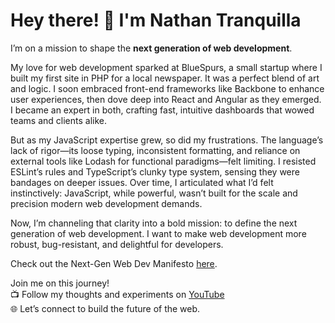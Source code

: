 # Hey there! 👋 I'm Nathan Tranquilla

I’m on a mission to shape the **next generation of web development**.

My love for web development sparked at BlueSpurs, a small startup where I built my first site in PHP for a local newspaper. It was a perfect blend of art and logic. I soon embraced front-end frameworks like Backbone to enhance user experiences, then dove deep into React and Angular as they emerged. I became an expert in both, crafting fast, intuitive dashboards that wowed teams and clients alike.

But as my JavaScript expertise grew, so did my frustrations. The language’s lack of rigor—its loose typing, inconsistent formatting, and reliance on external tools like Lodash for functional paradigms—felt limiting. I resisted ESLint’s rules and TypeScript’s clunky type system, sensing they were bandages on deeper issues. Over time, I articulated what I’d felt instinctively: JavaScript, while powerful, wasn’t built for the scale and precision modern web development demands.

Now, I’m channeling that clarity into a bold mission: to define the next generation of web development. I want to make web development more robust, bug-resistant, and delightful for developers.

Check out the Next-Gen Web Dev Manifesto [here](https://github.com/nathan-tranquilla/next-gen-web-dev-manifesto).

Join me on this journey!  
📺 Follow my thoughts and experiments on [YouTube](https://www.youtube.com/@NathanTranquilla)  
🌐 Let’s connect to build the future of the web.
